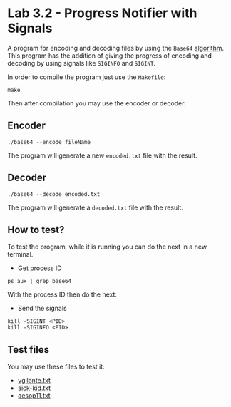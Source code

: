 Lab 3.2 - Progress Notifier with Signals
========================================
A program for encoding and decoding files by using the `Base64` [algorithm](https://en.wikibooks.org/wiki/Algorithm_Implementation/Miscellaneous/Base64). This program has the addition of giving the progress of encoding and decoding by using signals like `SIGINFO` and `SIGINT`.

In order to compile the program just use the `Makefile`:
```
make
```
Then after compilation you may use the encoder or decoder.

Encoder
--------
```
./base64 --encode fileName
```
The program will generate a new `encoded.txt` file with the result.

Decoder
--------
```
./base64 --decode encoded.txt
```
The program will generate a `decoded.txt` file with the result.

How to test?
------------
To test the program, while it is running you can do the next in a new terminal.
- Get process ID
```
ps aux | grep base64
```
With the process ID then do the next:
- Send the signals
```
kill -SIGINT <PID>
kill -SIGINFO <PID>
```


Test files
----------
You may use these files to test it:

- [vgilante.txt](http://textfiles.com/stories/vgilante.txt)
- [sick-kid.txt](http://textfiles.com/stories/sick-kid.txt)
- [aesop11.txt](http://textfiles.com/stories/aesop11.txt)
